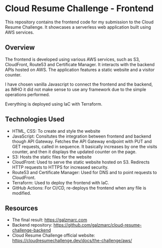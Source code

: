 # Cloud Resume Challenge - Frontend

This repository contains the frontend code for my submission to the Cloud Resume Challenge. It showcases a serverless web application built using AWS services.

## Overview

The frontend is developed using various AWS services, such as S3, CloudFront, Route53 and Certificate Manager. It interacts with the backend APIs hosted on AWS. The application features a static website and a visitor counter.

I have chosen vanilla Javascript to connect the frontend and the backend, as IMHO it did not make sense to use any framework due to the simple operations performed.

Everything is deployed using IaC with Terraform.

## Technologies Used

- HTML, CSS: To create and style the website
- JavaScript: Consitutes the integration between frontend and backend though API Gateway. Fetches the API Gateway endpoint with PUT and GET requests, called in sequence. It basically increases by one the visits counter, and then it displays the updated counter on the page. 
- S3: Hosts the static files for the website
- CloudFront: Used to serve the static website hosted on S3. Redirects HTTP requests to HTTPS for increased security.
- Route53 and Certificate Manager: Used for DNS and to point requests to CloudFront.
- Terraform: Used to deploy the frontend with IaC.
- GitHub Actions: For CI/CD, re-deploys the frontend when any file is modified.

## Resources

- The final result: https://galzmarc.com
- Backend repository: https://github.com/galzmarc/cloud-resume-challenge-backend
- Cloud Resume Challenge official website: https://cloudresumechallenge.dev/docs/the-challenge/aws/